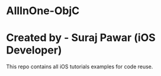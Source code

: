 # AllInOne-ObjC
# Created by - Suraj Pawar (iOS Developer)
This repo contains all iOS tutorials examples for code reuse. 
